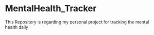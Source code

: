 # MentalHealth_Tracker
This Repository is regarding my personal project for tracking the mental health daily
